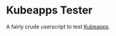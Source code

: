 # Kubeapps Tester

A fairly crude userscript to test [Kubeapps](https://github.com/kubeapps/kubeapps).
